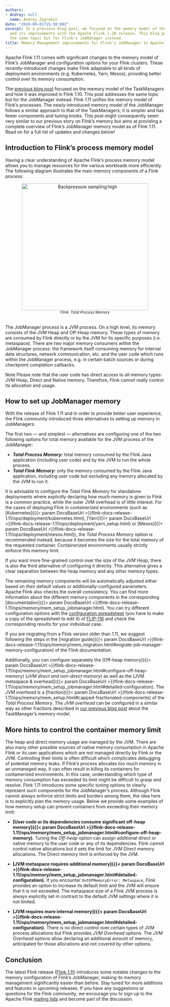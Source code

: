 ```yaml
---
authors:
- Andrey: null
  name: Andrey Zagrebin
date: "2020-09-01T15:30:00Z"
excerpt: In a previous blog post, we focused on the memory model of the TaskManagers
  and its improvements with the Apache Flink 1.10 release. This blog post addresses
  the same topic but for Flink's JobManager instead.
title: Memory Management improvements for Flink’s JobManager in Apache Flink 1.11
---
```


Apache Flink 1.11 comes with significant changes to the memory model of Flink’s JobManager and configuration options for your Flink clusters.
These recently-introduced changes make Flink adaptable to all kinds of deployment environments (e.g. Kubernetes, Yarn, Mesos),
providing better control over its memory consumption.

The [previous blog post](https://flink.apache.org/news/2020/04/21/memory-management-improvements-flink-1.10.html)
focused on the memory model of the TaskManagers and how it was improved in Flink 1.10. This post addresses the same topic but for the JobManager instead.
Flink 1.11 unifies the memory model of Flink’s processes. The newly-introduced memory model of the JobManager follows a similar approach to that of the TaskManagers;
it is simpler and has fewer components and tuning knobs. This post might consequently seem very similar to our previous story on Flink’s memory
but aims at providing a complete overview of Flink’s JobManager memory model as of Flink 1.11. Read on for a full list of updates and changes below!

## Introduction to Flink’s process memory model

Having a clear understanding of Apache Flink’s process memory model allows you to manage resources for the various workloads more efficiently.
The following diagram illustrates the main memory components of a Flink process:

<center>
<img src="{{< siteurl >}}/img/blog/2020-09-01-flink-1.11-memory-management-improvements/total-process-memory-flink-1.11.png" width="400px" alt="Backpressure sampling:high"/>
<br/>
<i><small>Flink: Total Process Memory</small></i>
</center>
<br/>

The JobManager process is a JVM process. On a high level, its memory consists of the JVM Heap and Off-Heap memory.
These types of memory are consumed by Flink directly or by the JVM for its specific purposes (i.e. metaspace).
There are two major memory consumers within the JobManager process: the framework itself consuming memory for internal data structures, network communication, etc.
and the user code which runs within the JobManager process, e.g. in certain batch sources or during checkpoint completion callbacks.

<div class="alert alert-info" markdown="1">
<span class="label label-info" style="display: inline-block"><span class="glyphicon glyphicon-info-sign" aria-hidden="true"></span> Note</span>
Please note that the user code has direct access to all memory types: JVM Heap, Direct and Native memory. Therefore, Flink cannot really control its allocation and usage.
</div>

## How to set up JobManager memory

With the release of Flink 1.11 and in order to provide better user experience, the Flink community introduced three alternatives to setting up memory in JobManagers.

The first two — and simplest — alternatives are configuring one of the two following options for total memory available for the JVM process of the JobManager:

* **_Total Process Memory:_** total memory consumed by the Flink Java application (including user code) and by the JVM to run the whole process.
* **_Total Flink Memory:_** only the memory consumed by the Flink Java application, including user code but excluding any memory allocated by the JVM to run it.

It is advisable to configure the _Total Flink Memory_ for standalone deployments where explicitly declaring how much memory is given to Flink is a common practice,
while the outer JVM overhead is of little interest. For the cases of deploying Flink in containerized environments
(such as [Kubernetes]({{< param DocsBaseUrl >}}flink-docs-release-1.11/ops/deployment/kubernetes.html),
[Yarn]({{< param DocsBaseUrl >}}flink-docs-release-1.11/ops/deployment/yarn_setup.html) or
[Mesos]({{< param DocsBaseUrl >}}flink-docs-release-1.11/ops/deployment/mesos.html)),
the _Total Process Memory_ option is recommended instead, because it becomes the size for the total memory of the requested container.
Containerized environments usually strictly enforce this memory limit.

If you want more fine-grained control over the size of the _JVM Heap_, there is also the third alternative of configuring it directly.
This alternative gives a clear separation between the heap memory and any other memory types.

The remaining memory components will be automatically adjusted either based on their default values or additionally-configured parameters.
Apache Flink also checks the overall consistency. You can find more information about the different memory components in the corresponding
[documentation]({{< param DocsBaseUrl >}}flink-docs-release-1.11/ops/memory/mem_setup_jobmanager.html).
You can try different configuration options with the [configuration spreadsheet](https://docs.google.com/spreadsheets/d/1mJaMkMPfDJJ-w6nMXALYmTc4XxiV30P5U7DzgwLkSoE/edit#gid=605121894)
(you have to make a copy of the spreadsheet to edit it) of [FLIP-116](https://cwiki.apache.org/confluence/display/FLINK/FLIP-116%3A+Unified+Memory+Configuration+for+Job+Managers)
and check the corresponding results for your individual case.

If you are migrating from a Flink version older than 1.11, we suggest following the steps in the
[migration guide]({{< param DocsBaseUrl >}}flink-docs-release-1.11/ops/memory/mem_migration.html#migrate-job-manager-memory-configuration) of the Flink documentation.

Additionally, you can configure separately the [Off-heap memory]({{< param DocsBaseUrl >}}flink-docs-release-1.11/ops/memory/mem_setup_jobmanager.html#configure-off-heap-memory)
(_JVM direct and non-direct memory_) as well as the [JVM metaspace & overhead]({{< param DocsBaseUrl >}}flink-docs-release-1.11/ops/memory/mem_setup_jobmanager.html#detailed-configuration).
The _JVM overhead_ is a [fraction]({{< param DocsBaseUrl >}}flink-docs-release-1.11/ops/memory/mem_setup.html#capped-fractionated-components) of the _Total Process Memory_.
The _JVM overhead_ can be configured in a similar way as other fractions described in [our previous blog post](https://flink.apache.org/news/2020/04/21/memory-management-improvements-flink-1.10.html#fractions-of-the-total-flink-memory)
about the TaskManager’s memory model.

## More hints to control the container memory limit

The heap and direct memory usage are managed by the JVM. There are also many other possible sources of native memory consumption in Apache Flink or its user applications
which are not managed directly by Flink or the JVM. Controlling their limits is often difficult which complicates debugging of potential memory leaks.
If Flink’s process allocates too much memory in an unmanaged way, it can often result in killing its containers for containerized environments.
In this case, understanding which type of memory consumption has exceeded its limit might be difficult to grasp and resolve.
Flink 1.11 introduces some specific tuning options to clearly represent such components for the JobManager’s process.
Although Flink cannot always enforce strict limits and borders among them, the idea here is to explicitly plan the memory usage.
Below we provide some examples of how memory setup can prevent containers from exceeding their memory limit:

* **[User code or its dependencies consume significant off-heap memory]({{< param DocsBaseUrl >}}flink-docs-release-1.11/ops/memory/mem_setup_jobmanager.html#configure-off-heap-memory).**
Tuning the _Off-heap_ option can assign additional direct or native memory to the user code or any of its dependencies.
Flink cannot control native allocations but it sets the limit for _JVM Direct_ memory allocations. The Direct memory limit is enforced by the JVM.

* **[JVM metaspace requires additional memory]({{< param DocsBaseUrl >}}flink-docs-release-1.11/ops/memory/mem_setup_jobmanager.html#detailed-configuration).**
If you encounter `OutOfMemoryError: Metaspace`, Flink provides an option to increase its default limit and the JVM will ensure that it is not exceeded.
The metaspace size of a Flink JVM process is always explicitly set in contrast to the default JVM settings where it is not limited.

* **[JVM requires more internal memory]({{< param DocsBaseUrl >}}flink-docs-release-1.11/ops/memory/mem_setup_jobmanager.html#detailed-configuration).**
There is no direct control over certain types of JVM process allocations but Flink provides _JVM Overhead_ options.
The _JVM Overhead_ options allow declaring an additional amount of memory, anticipated for those allocations and not covered by other options.

## Conclusion

The latest Flink release ([Flink 1.11](https://flink.apache.org/downloads.html#apache-flink-1111)) introduces some notable changes to the memory configuration of Flink’s JobManager,
making its memory management significantly easier than before. Stay tuned for more additions and features in upcoming releases.
If you have any suggestions or questions for the Flink community, we encourage you to sign up to the Apache Flink [mailing lists](https://flink.apache.org/community.html#mailing-lists)
and become part of the discussion.
